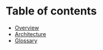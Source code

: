 # Table of contents

* [Overview](README.md)
* [Architecture](Architecture.md)
* [Glossary](GLOSSARY.md)
